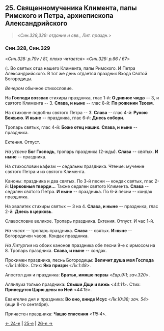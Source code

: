 
## 25. Священномученика Климента, папы Римского и Петра, архиепископа Александрийского

> <*Син.328,329: отдание и свв., Лит. праздн.*>

### Син.328, Син.329

<*Син.328: p.79v / 81, плохо читается*>
<*Син.329: p.66 / 67*>

(:. Во святых отца нашего Климента, папы Римского. 
И Петра Александрийского. 
В тот же день отдается праздник Входа Святой Богородицы.

*Вечером* обычное стихословие.  

На **Господи воззвах** стихиры праздника, глас 1-й: **О дивное чюдо** -- 3, 
и святого Климента -- 3.
**Слава, и ныне** -- глас 8-й: **По рожении Твоем**. 

На стиховне подобны святого Петра -- 3.
**Слава** -- глас 4-й: **Рукою Божьею**. 
**И ныне** -- праздника, глас 6-й: **Днесь собори**.

Тропарь святых, глас 4-й: **Боже отец наших**. 
**Слава, и ныне** -- праздника.

Ектения. Отпуст. 

*На утрене* **Бог Господь**, тропарь праздника (2-жды). **Слава** -- святых. 
**И ныне** -- праздника.

На стихословии кафизм -- седальны праздника. 
Чтение: мучение святого Петра и из святого Климента. 

Каноны: праздника и два святых. 
По 3-й песни -- кондак святых, глас 2-й: **Церковныя тверди...**
Также седален святого Климента. **Слава** -- седален святого Петра. **И ныне** -- праздника.
По 6-й песни -- кондак праздника. 

На хвалитех стихиры святых -- 3 на 4. 
**Слава, и ныне** -- праздника, глас 2-й: **Днесь в церковь**.

Славословие великое. Тропарь праздника. 
Ектения. Отпуст. И час 1-й. 

*На часах* -- тропарь праздника. **Слава** -- святых. **И ныне** -- Богородичен часов.
Кондак праздника.

*На Литургии* из обоих канонов праздника обе песни 9-е с ирмосом на 8. 
Тропарь праздника. **Слава, и ныне** -- кондак. 

Прокимен праздника, песнь Богородицы: **Величит душа моя Господа** <*Лк.1:46b*>.
Стих: **Яко призри** <*Лк.1:48*>.

Апостол дня и праздника: **Братья, имяше первы** <*Евр.9:1; зач.320*>.

Аллилуиа только праздника: **Слыши Дщи и вижь** <*44:11*>.
Стих: **Приведутся Царю девы по Ней** <*44:15*>.

Евангелие дня и праздника: **Во оно, вниде Исус** <*Лк.10:38; зач. 54*>
(ищи 8-го сентября).

Причастен праздника: **Чашю спасения** <*115:4*>.

[← 24-е](11_24_SAB.ru.md) | [25-е](README.md#25-й) | [26-е →](11_26_SAB.ru.md)
